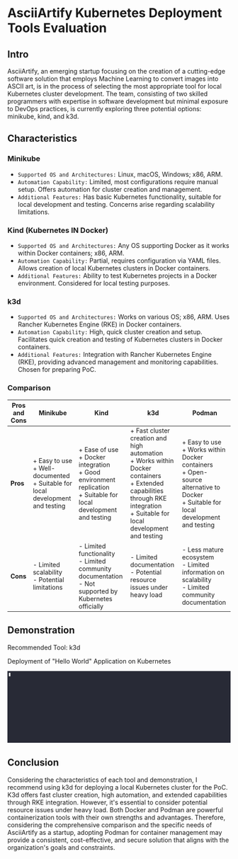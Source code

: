 # AsciiArtify Kubernetes Deployment Tools Evaluation

## Intro
AsciiArtify, an emerging startup focusing on the creation of a cutting-edge software solution that employs Machine Learning to convert images into ASCII art, is in the process of selecting the most appropriate tool for local Kubernetes cluster development. The team, consisting of two skilled programmers with expertise in software development but minimal exposure to DevOps practices, is currently exploring three potential options: minikube, kind, and k3d.

## Characteristics
### Minikube
- `Supported OS and Architectures:` Linux, macOS, Windows; x86, ARM.
- `Automation Capability:` Limited, most configurations require manual setup. Offers automation for cluster creation and management.
- `Additional Features:` Has basic Kubernetes functionality, suitable for local development and testing. Concerns arise regarding scalability limitations.

### Kind (Kubernetes IN Docker)
- `Supported OS and Architectures:` Any OS supporting Docker as it works within Docker containers; x86, ARM.
- `Automation Capability:` Partial, requires configuration via YAML files. Allows creation of local Kubernetes clusters in Docker containers.  
- `Additional Features:` Ability to test Kubernetes projects in a Docker environment. Considered for local testing purposes.

### k3d
- `Supported OS and Architectures:` Works on various OS; x86, ARM. Uses Rancher Kubernetes Engine (RKE) in Docker containers.
- `Automation Capability:` High, quick cluster creation and setup. Facilitates quick creation and testing of Kubernetes clusters in Docker containers.
- `Additional Features:` Integration with Rancher Kubernetes Engine (RKE), providing advanced management and monitoring capabilities. Chosen for preparing PoC.

### Comparison

| **Pros and Cons**                               | **Minikube**                                     | **Kind**                                         | **k3d**                                          | **Podman**                                       |
|--------------------------------------------------|--------------------------------------------------|--------------------------------------------------|--------------------------------------------------|--------------------------------------------------|
| **Pros**                                      | + Easy to use<br>+ Well-documented<br>+ Suitable for local development and testing | + Ease of use<br>+ Docker integration<br>+ Good environment replication <br>+ Suitable for local development and testing | + Fast cluster creation and high automation<br>+ Works within Docker containers<br>+ Extended capabilities through RKE integration<br>+ Suitable for local development and testing | + Easy to use<br>+ Works within Docker containers<br>+ Open-source alternative to Docker<br>+ Suitable for local development and testing |
| **Cons**                                      | - Limited scalability<br>- Potential limitations | - Limited functionality<br>- Limited community documentation<br>- Not supported by Kubernetes officially | - Limited documentation<br>- Potential resource issues under heavy load | - Less mature ecosystem<br>- Limited information on scalability<br>- Limited community documentation |


## Demonstration
Recommended Tool: k3d

Deployment of "Hello World" Application on Kubernetes  

![Application on Kubernetes](k3ddemo.gif)  


## Conclusion
Considering the characteristics of each tool and demonstration, I recommend using k3d for deploying a local Kubernetes cluster for the PoC. K3d offers fast cluster creation, high automation, and extended capabilities through RKE integration. However, it's essential to consider potential resource issues under heavy load. Both Docker and Podman are powerful containerization tools with their own strengths and advantages. Therefore, considering the comprehensive comparison and the specific needs of AsciiArtify as a startup, adopting Podman for container management may provide a consistent, cost-effective, and secure solution that aligns with the organization's goals and constraints.